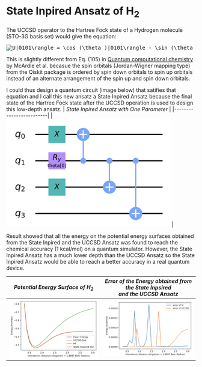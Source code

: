 # State Inpired Ansatz of H<sub>2</sub>

The UCCSD operator to the Hartree Fock state of a Hydrogen molecule (STO-3G basis set) would give the equation:

<pre align="center" <a href="https://www.codecogs.com/eqnedit.php?latex=U|0101\rangle&space;=&space;\cos&space;(\theta&space;)|0101\rangle&space;-&space;\sin&space;(\theta&space;)|1010\rangle" target="_blank"><img src="https://latex.codecogs.com/gif.latex?U|0101\rangle&space;=&space;\cos&space;(\theta&space;)|0101\rangle&space;-&space;\sin&space;(\theta&space;)|1010\rangle" title="U|0101\rangle = \cos (\theta )|0101\rangle - \sin (\theta )|1010\rangle" /></a> </pre>
This is slightly different from Eq. (105) in [Quantum computational chemistry](https://arxiv.org/abs/1808.10402) by McArdle et al. becasue the spin orbitals (Jordan-Wigner mapping type) from the Qiskit package is ordered by spin down orbitals to spin up orbitals instead of an alternate arrangement of the spin up and spin down orbitals.

I could thus design a quantum circuit (image below) that satifies that equation and I call this new ansatz a State Inpired Ansatz because the final state of the Hartree Fock state after the UCCSD operation is used to design this low-depth ansatz.
| *State Inpired Ansatz with One Parameter* |
|-------------------------|
| <img src="https://github.com/randyshee/Quantum-Chemistry/blob/main/State%20Inspired%20H2/Image/State%20Inspired%20Ansatz.png" width="440">|

Result showed that all the energy on the potential energy surfaces obtained from the State Inpired and the UCCSD Ansatz was found to reach the chemical accuracy (1 kcal/mol) on a quantum simulator. However, the State Inpired Ansatz has a much lower depth than the UCCSD Ansatz so the State Inpired Ansatz would be able to reach a better accuracy in a real quantum device.

| *Potential Energy Surface of H<sub>2* | *Error of the Energy obtained from the State Inpsired <br /> and the UCCSD Ansatz* |
|------------|-------------|
| <img src="https://github.com/randyshee/Quantum-Chemistry/blob/main/State%20Inspired%20H2/Image/Potential%20Energy%20Surface.png" width="500"> | <img src="https://github.com/randyshee/Quantum-Chemistry/blob/main/State%20Inspired%20H2/Image/Error%20Comparison.png" width="500"> |

